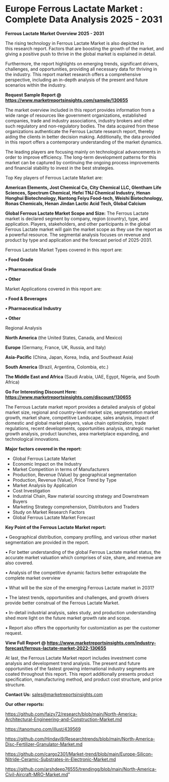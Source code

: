 # Europe Ferrous Lactate Market : Complete Data Analysis 2025 - 2031

<Strong> Ferrous Lactate Market Overview 2025 - 2031</strong>

The rising technology in Ferrous Lactate Market is also depicted in this research report. Factors that are boosting the growth of the market, and giving a positive push to thrive in the global market is explained in detail.

Furthermore, the report highlights on emerging trends, significant drivers, challenges, and opportunities, providing all necessary data for thriving in the industry. This report market research offers a comprehensive perspective, including an in-depth analysis of the present and future scenarios within the industry.

<strong>Request Sample Report @ <a href=https://www.marketreportsinsights.com/sample/130655>https://www.marketreportsinsights.com/sample/130655</a></strong>

The market overview included in this report provides information from a wide range of resources like government organizations, established companies, trade and industry associations, industry brokers and other such regulatory and non-regulatory bodies. The data acquired from these organizations authenticate the Ferrous Lactate research report, thereby aiding the clients in better decision making. Additionally, the data provided in this report offers a contemporary understanding of the market dynamics.

The leading players are focusing mainly on technological advancements in order to improve efficiency. The long-term development patterns for this market can be captured by continuing the ongoing process improvements and financial stability to invest in the best strategies.

Top Key players of Ferrous Lactate Market are:

<strong>American Elements, Jost Chemical Co, City Chemical LLC, Glentham Life Sciences, Spectrum Chemical, Hefei TNJ Chemical Industry, Henan Honghui Biotechnology, Nantong Feiyu Food-tech, Weishi Biotechnology, Ronas Chemicals, Henan Jindan Lactic Acid Tech, Global Calcium</strong>

<strong><b>Global Ferrous Lactate Market Scope and Size:</b></strong>
The Ferrous Lactate market is declared segment by company, region (country), type, and application. Players, stakeholders, and other participants in the global Ferrous Lactate market will gain the market scope as they use the report as a powerful resource. The segmental analysis focuses on revenue and product by type and application and the forecast period of 2025-2031.

Ferrous Lactate Market Types covered in this report are:

<strong>• Food Grade

• Pharmaceutical Grade

• Other</strong>

Market Applications covered in this report are:

<strong>• Food & Beverages

• Pharmaceutical Industry

• Other</strong> 

Regional Analysis

<strong>North America</strong> (the United States, Canada, and Mexico)

<strong>Europe</strong> (Germany, France, UK, Russia, and Italy)

<strong>Asia-Pacific</strong> (China, Japan, Korea, India, and Southeast Asia)

<strong>South America</strong> (Brazil, Argentina, Colombia, etc.)

<strong>The Middle East and Africa</strong> (Saudi Arabia, UAE, Egypt, Nigeria, and South Africa)

<strong>Go For Interesting Discount Here: <a href=https://www.marketreportsinsights.com/discount/130655>https://www.marketreportsinsights.com/discount/130655</a></strong>

The Ferrous Lactate market report provides a detailed analysis of global market size, regional and country-level market size, segmentation market growth, market share, competitive Landscape, sales analysis, impact of domestic and global market players, value chain optimization, trade regulations, recent developments, opportunities analysis, strategic market growth analysis, product launches, area marketplace expanding, and technological innovations.

<strong><b>Major factors covered in the report:</b></strong>
<ul>
  <li>Global Ferrous Lactate Market </li>
  <li>Economic Impact on the Industry</li>
  <li>Market Competition in terms of Manufacturers</li>
  <li>Production, Revenue (Value) by geographical segmentation</li>
  <li>Production, Revenue (Value), Price Trend by Type</li>
  <li>Market Analysis by Application</li>
  <li>Cost Investigation</li>
  <li>Industrial Chain, Raw material sourcing strategy and Downstream Buyers</li>
  <li>Marketing Strategy comprehension, Distributors and Traders</li>
  <li>Study on Market Research Factors</li>
  <li>Global Ferrous Lactate Market Forecast</li>
</ul>

<strong><b>Key Point of the Ferrous Lactate Market report:</b></strong>

• Geographical distribution, company profiling, and various other market segmentation are provided in the report.

• For better understanding of the global Ferrous Lactate market status, the accurate market valuation which comprises of size, share, and revenue are also covered.

• Analysis of the competitive dynamic factors better extrapolate the complete market overview

• What will be the size of the emerging Ferrous Lactate market in 2031?

• The latest trends, opportunities and challenges, and growth drivers provide better construal of the Ferrous Lactate Market.

• In-detail industrial analysis, sales study, and production understanding shed more light on the future market growth rate and scope.

• Report also offers the opportunity for customization as per the customer request.

<strong><b>View Full Report @ <a href=https://www.marketreportsinsights.com/industry-forecast/ferrous-lactate-market-2022-130655>https://www.marketreportsinsights.com/industry-forecast/ferrous-lactate-market-2022-130655</a></b></strong>


At last, the Ferrous Lactate Market report includes investment come analysis and development trend analysis. The present and future opportunities of the fastest growing international industry segments are coated throughout this report. This report additionally presents product specification, manufacturing method, and product cost structure, and price structure.

<strong>Contact Us:</strong>
sales@marketreportsinsights.com

<strong>Our other reports:</strong>

<a href=https://github.com/faizy72/research/blob/main/North-America-Architectural-Engineering-and-Construction-Market.md>https://github.com/faizy72/research/blob/main/North-America-Architectural-Engineering-and-Construction-Market.md</a>

<a href=https://tanomuno.com/illust/439569>https://tanomuno.com/illust/439569</a>

<a href=https://github.com/Hindavi9/Researchtrends/blob/main/North-America-Disc-Fertilizer-Granulator-Market.md>https://github.com/Hindavi9/Researchtrends/blob/main/North-America-Disc-Fertilizer-Granulator-Market.md</a>

<a href=https://github.com/cargo2301/Market-trend/blob/main/Europe-Silicon-Nitride-Ceramic-Substrates-in-Electronic-Market.md>https://github.com/cargo2301/Market-trend/blob/main/Europe-Silicon-Nitride-Ceramic-Substrates-in-Electronic-Market.md</a>

<a href=https://github.com/arshdeep76555/trendingg/blob/main/North-America-Civil-Aircraft-MRO-Market.md>https://github.com/arshdeep76555/trendingg/blob/main/North-America-Civil-Aircraft-MRO-Market.md</a>"
